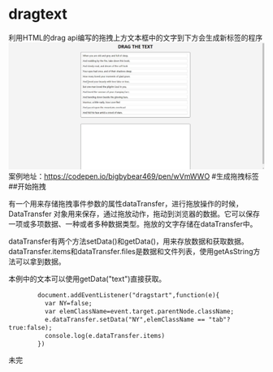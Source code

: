 # dragtext
利用HTML的drag api编写的拖拽上方文本框中的文字到下方会生成新标签的程序
![img](https://github.com/mengliuchen/dragtext/blob/master/l5tzq-usy9a.gif)
案例地址：https://codepen.io/bigbybear469/pen/wVmWWO
#生成拖拽标签 
##开始拖拽

有一个用来存储拖拽事件参数的属性dataTransfer，进行拖放操作的时候，DataTransfer 对象用来保存，通过拖放动作，拖动到浏览器的数据。它可以保存一项或多项数据、一种或者多种数据类型。拖放的文字存储在dataTransfer中。

dataTransfer有两个方法setData()和getData()，用来存放数据和获取数据。dataTransfer.items和dataTransfer.files是数据和文件列表，使用getAsString方法可以拿到数据。

本例中的文本可以使用getData("text")直接获取。

```
        document.addEventListener("dragstart",function(e){
          var NY=false;
          var elemClassName=event.target.parentNode.className;
          e.dataTransfer.setData("NY",elemClassName == "tab"?true:false);
          console.log(e.dataTransfer.items)
        })
```
未完
